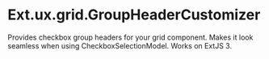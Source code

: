 Ext.ux.grid.GroupHeaderCustomizer
=================================

Provides checkbox group headers for your grid component.  Makes it look seamless when using CheckboxSelectionModel. Works on ExtJS 3.
